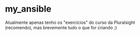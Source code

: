 # my_ansible
Atualmente apenas tenho os "exercicios" do curso da Pluralsight (recomendo), mas brevemente tudo o que for criando ;)
